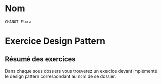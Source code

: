 # Nom
`CHANOT Flora`

# Exercice Design Pattern

## Résumé des exercices

Dans chaque sous dossiers vous trouverez un exercice devant implémenté le design pattern correspondant au nom de se dossier.
